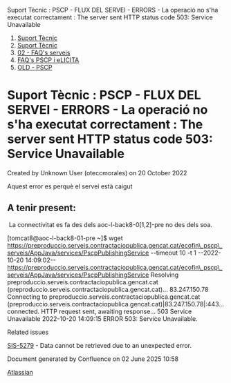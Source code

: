Suport Tècnic : PSCP - FLUX DEL SERVEI - ERRORS - La operació no s'ha executat correctament : The server sent HTTP status code 503: Service Unavailable  

1.  [Suport Tècnic](index.html)
2.  [Suport Tècnic](13893782.html)
3.  [02 - FAQ's serveis](26313393.html)
4.  [FAQ's PSCP i eLICITA](28705587.html)
5.  [OLD - PSCP](OLD---PSCP_93356826.html)

Suport Tècnic : PSCP - FLUX DEL SERVEI - ERRORS - La operació no s'ha executat correctament : The server sent HTTP status code 503: Service Unavailable
=======================================================================================================================================================

Created by Unknown User (oteccmorales) on 20 October 2022

Aquest error es perquè el servei està caigut

A tenir present:
----------------

  
  

 La connectivitat es fa des dels aoc-l-back8-0\[1,2\]\-pre no des dels soa.

  

\[tomcat8@aoc-l-back8-01-pre ~\]$ wget https://preproduccio.serveis.contractaciopublica.gencat.cat/ecofin\_pscp\_serveis/AppJava/services/PscpPublishingService --timeout 10 -t 1
\--2022-10-20 14:09:02--  https://preproduccio.serveis.contractaciopublica.gencat.cat/ecofin\_pscp\_serveis/AppJava/services/PscpPublishingService
Resolving preproduccio.serveis.contractaciopublica.gencat.cat (preproduccio.serveis.contractaciopublica.gencat.cat)... 83.247.150.78
Connecting to preproduccio.serveis.contractaciopublica.gencat.cat (preproduccio.serveis.contractaciopublica.gencat.cat)|83.247.150.78|:443... connected.
HTTP request sent, awaiting response... 503 Service Unavailable
2022-10-20 14:09:15 ERROR 503: Service Unavailable.

Related issues

[SIS-5279](https://contacte.aoc.cat/browse/SIS-5279?src=confmacro) - Data cannot be retrieved due to an unexpected error.

Document generated by Confluence on 02 June 2025 10:58

[Atlassian](http://www.atlassian.com/)